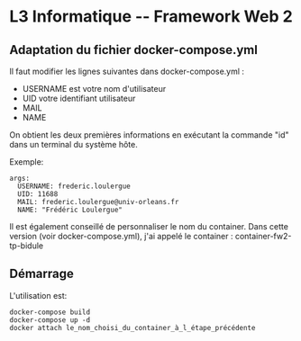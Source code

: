 # L3 Informatique -- Framework Web 2

## Adaptation du fichier docker-compose.yml

Il faut modifier les lignes suivantes dans docker-compose.yml :

- USERNAME est votre nom d'utilisateur
- UID votre identifiant utilisateur
- MAIL
- NAME

On obtient les deux premières informations en exécutant la commande "id" dans un terminal du système hôte.

Exemple: 

    args:
      USERNAME: frederic.loulergue
      UID: 11688
      MAIL: frederic.loulergue@univ-orleans.fr
      NAME: "Frédéric Loulergue"

Il est également conseillé de personnaliser le nom du container. Dans cette version (voir docker-compose.yml), j'ai appelé le container : container-fw2-tp-bidule

## Démarrage

L'utilisation est:

    docker-compose build
    docker-compose up -d
    docker attach le_nom_choisi_du_container_à_l_étape_précédente
